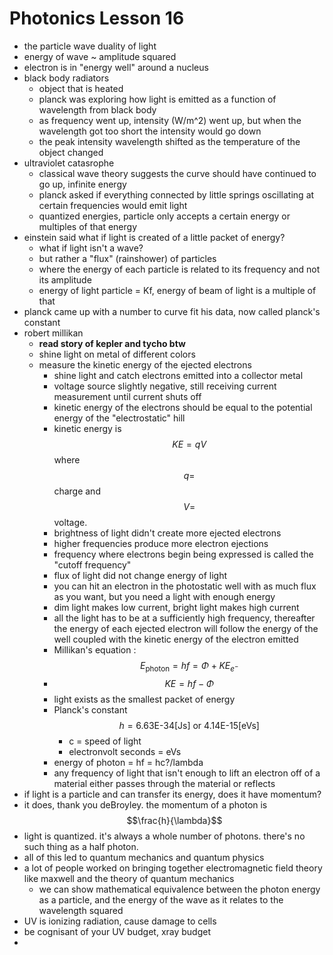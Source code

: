 # Photonics Lesson 16
- the particle wave duality of light
- energy of wave ~ amplitude squared
- electron is in "energy well" around a nucleus
- black body radiators
  - object that is heated
  - planck was exploring how light is emitted as a function of wavelength from black body
  - as frequency went up, intensity (W/m^2) went up, but when the wavelength got too short the intensity would go down
  - the peak intensity wavelength shifted as the temperature of the object changed
- ultraviolet catasrophe
  - classical wave theory suggests the curve should have continued to go up, infinite energy
  - planck asked if everything connected by little springs oscillating at certain frequencies would emit light
  - quantized energies, particle only accepts a certain energy or multiples of that energy
- einstein said what if light is created of a little packet of energy?
  - what if light isn't a wave?
  - but rather a "flux" (rainshower) of particles
  - where the energy of each particle is related to its frequency and not its amplitude
  - energy of light particle = Kf, energy of beam of light is a multiple of that
- planck came up with a number to curve fit his data, now called planck's constant
- robert millikan
  - **read story of kepler and tycho btw**
  - shine light on metal of different colors
  - measure the kinetic energy of the ejected electrons
    - shine light and catch electrons emitted into a collector metal
    - voltage source slightly negative, still receiving current measurement until current shuts off
    - kinetic energy of the electrons should be equal to the potential energy of the "electrostatic" hill
    - kinetic energy is $$KE=qV$$ where $$q = $$ charge and $$V = $$ voltage.
    - brightness of light didn't create more ejected electrons
    - higher frequencies produce more electron ejections
    - frequency where electrons begin being expressed is called the "cutoff frequency"
    - flux of light did not change energy of light
    - you can hit an electron in the photostatic well with as much flux as you want, but you need a light with enough energy
    - dim light makes low current, bright light makes high current
    - all the light has to be at a sufficiently high frequency, thereafter the energy of each ejected electron will follow the energy of the well coupled with the kinetic energy of the electron emitted
    - Millikan's equation : $$E_{\text{photon}}=hf=\Phi + {KE}_{e^-}$$
    - $${KE}=hf-\Phi$$
    - light exists as the smallest packet of energy
    - Planck's constant $$h=6.63\text{E-}34[\text{Js}]\ \text{or}\ 4.14\text{E-}15[\text{eVs}]$$
      - c = speed of light
      - electronvolt seconds = eVs
    - energy of photon = hf = hc?/lambda
    - any frequency of light that isn't enough to lift an electron off of a material either passes through the material or reflects
- if light is a particle and can transfer its energy, does it have momentum?
- it does, thank you deBroyley. the momentum of a photon is $$\frac{h}{\lambda}$$
- light is quantized. it's always a whole number of photons. there's no such thing as a half photon.
- all of this led to quantum mechanics and quantum physics
- a lot of people worked on bringing together electromagnetic field theory like maxwell and the theory of quantum mechanics
  - we can show mathematical equivalence between the photon energy as a particle, and the energy of the wave as it relates to the wavelength squared
- UV is ionizing radiation, cause damage to cells
- be cognisant of your UV budget, xray budget
- 
